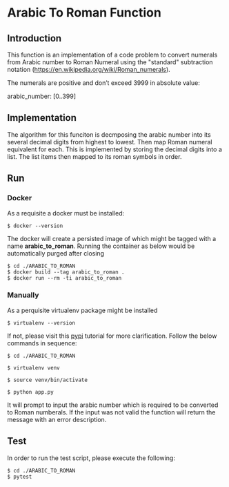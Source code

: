 # Arabic To Roman Function

## Introduction

This function is an implementation of a code problem to convert numerals from Arabic number to Roman Numeral using the "standard" subtraction notation (https://en.wikipedia.org/wiki/Roman_numerals).

The numerals are positive and don’t exceed 3999 in absolute value:

arabic_number: [0..399]

## Implementation

The algorithm for this funciton is decmposing the arabic number into its several decimal digits from highest to lowest. Then map Roman numeral equivalent for each.
This is implemented by storing the decimal digits into a list. The list items then mapped to its roman symbols in order.

## Run

### Docker

As a requisite a docker must be installed:

```
$ docker --version
```

The docker will create a persisted image of which might be tagged with a name **arabic_to_roman**.
Running the container as below would be automatically purged after closing

```
$ cd ./ARABIC_TO_ROMAN
$ docker build --tag arabic_to_roman .
$ docker run --rm -ti arabic_to_roman
```

### Manually

As a perquisite virtualenv package might be installed

`$ virtualenv --version`

If not, please visit this [pypi](https://packaging.python.org/guides/installing-using-pip-and-virtual-environments/) tutorial for more clarification. Follow the below commands in sequence:

```
$ cd ./ARABIC_TO_ROMAN

$ virtualenv venv

$ source venv/bin/activate

$ python app.py

```

It will prompt to input the arabic number which is required to be converted to Roman numberals. If the input was not valid the function will return the message with an error description.

## Test

In order to run the test script, please execute the following:

```
$ cd ./ARABIC_TO_ROMAN
$ pytest
```
